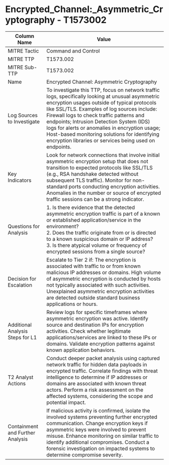 # Encrypted_Channel:_Asymmetric_Cryptography - T1573002

| Column Name | Value |
|-------------|-------|
| MITRE Tactic | Command and Control |
| MITRE TTP | T1573.002 |
| MITRE Sub-TTP | T1573.002 |
| Name | Encrypted Channel: Asymmetric Cryptography |
| Log Sources to Investigate | To investigate this TTP, focus on network traffic logs, specifically looking at unusual asymmetric encryption usages outside of typical protocols like SSL/TLS. Examples of log sources include: Firewall logs to check traffic patterns and endpoints; Intrusion Detection System (IDS) logs for alerts or anomalies in encryption usage; Host-based monitoring solutions for identifying encryption libraries or services being used on endpoints. |
| Key Indicators | Look for network connections that involve initial asymmetric encryption setup that does not transition to expected protocols like SSL/TLS (e.g., RSA handshake detected without subsequent TLS traffic). Monitor for non-standard ports conducting encryption activities. Anomalies in the number or source of encrypted traffic sessions can be a strong indicator. |
| Questions for Analysis | 1. Is there evidence that the detected asymmetric encryption traffic is part of a known or established application/service in the environment?<br>2. Does the traffic originate from or is directed to a known suspicious domain or IP address?<br>3. Is there atypical volume or frequency of encrypted sessions from a single source? |
| Decision for Escalation | Escalate to Tier 2 if: The encryption is associated with traffic to or from known malicious IP addresses or domains. High volume of asymmetric encryption is conducted by hosts not typically associated with such activities. Unexplained asymmetric encryption activities are detected outside standard business applications or hours. |
| Additional Analysis Steps for L1 | Review logs for specific timeframes where asymmetric encryption was active. Identify source and destination IPs for encryption activities. Check whether legitimate applications/services are linked to these IPs or domains. Validate encryption patterns against known application behaviors. |
| T2 Analyst Actions | Conduct deeper packet analysis using captured network traffic for hidden data payloads in encrypted traffic. Correlate findings with threat intelligence to determine if IP addresses or domains are associated with known threat actors. Perform a risk assessment on the affected systems, considering the scope and potential impact. |
| Containment and Further Analysis | If malicious activity is confirmed, isolate the involved systems preventing further encrypted communication. Change encryption keys if asymmetric keys were involved to prevent misuse. Enhance monitoring on similar traffic to identify additional compromises. Conduct a forensic investigation on impacted systems to determine compromise severity. |
